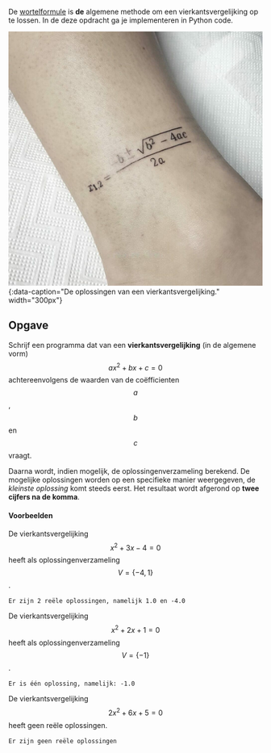 De <a href='https://nl.wikipedia.org/wiki/Wortelformule' target='_blanc'>wortelformule</a> is **de** algemene methode om een vierkantsvergelijking op te lossen. In de deze opdracht ga je implementeren in Python code.

![wortelformule](media/tattoo.jpeg "De wortelformule"){:data-caption="De oplossingen van een vierkantsvergelijking." width="300px"}

## Opgave

Schrijf een programma dat van een **vierkantsvergelijking** (in de algemene vorm) $$ax^2+bx+c=0$$ achtereenvolgens de waarden van de coëfficienten $$a$$, $$b$$ en $$c$$ vraagt. 

Daarna wordt, indien mogelijk, de oplossingenverzameling berekend. De mogelijke oplossingen worden op een specifieke manier weergegeven, de *kleinste oplossing* komt steeds eerst. Het resultaat wordt afgerond op **twee cijfers na de komma**.

#### Voorbeelden
De vierkantsvergelijking $$x^2+3x-4 = 0$$ heeft als oplossingenverzameling $$V = \{-4, 1\}$$.
```
Er zijn 2 reële oplossingen, namelijk 1.0 en -4.0
```

De vierkantsvergelijking $$x^2+2x+1 = 0$$ heeft als oplossingenverzameling $$V = \{-1\}$$.
```
Er is één oplossing, namelijk: -1.0
```

De vierkantsvergelijking $$2x^2+6x+5 = 0$$ heeft geen reële oplossingen.
```
Er zijn geen reële oplossingen
```